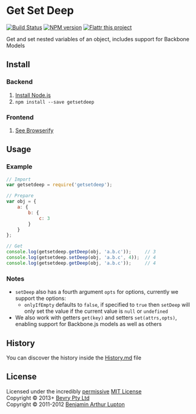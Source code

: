 # Get Set Deep

[![Build Status](https://secure.travis-ci.org/bevry/getsetdeep.png?branch=master)](http://travis-ci.org/bevry/getsetdeep)
[![NPM version](https://badge.fury.io/js/getsetdeep.png)](https://npmjs.org/package/getsetdeep)
[![Flattr this project](http://api.flattr.com/button/flattr-badge-large.png)](http://flattr.com/thing/344188/balupton-on-Flattr)

Get and set nested variables of an object, includes support for Backbone Models


## Install

### Backend

1. [Install Node.js](http://bevry.me/node/install)
2. `npm install --save getsetdeep`

### Frontend

1. [See Browserify](http://browserify.org)



## Usage

### Example

``` javascript
// Import
var getsetdeep = require('getsetdeep');

// Prepare
var obj = {
	a: {
		b: {
			c: 3
		}
	}
};

// Get
console.log(getsetdeep.getDeep(obj, 'a.b.c'));     // 3
console.log(getsetdeep.setDeep(obj, 'a.b.c', 4));  // 4
console.log(getsetdeep.getDeep(obj, 'a.b.c'));     // 4
```


### Notes

- `setDeep` also has a fourth argument `opts` for options, currently we support the options:
	- `onlyIfEmpty` defaults to `false`, if specified to `true` then `setDeep` will only set the value if the current value is `null` or `undefined`
- We also work with getters `get(key)` and setters `set(attrs,opts)`, enabling support for Backbone.js models as well as others


## History
You can discover the history inside the [History.md](https://github.com/bevry/getsetdeep/blob/master/History.md#files) file



## License
Licensed under the incredibly [permissive](http://en.wikipedia.org/wiki/Permissive_free_software_licence) [MIT License](http://creativecommons.org/licenses/MIT/)
<br/>Copyright © 2013+ [Bevry Pty Ltd](http://bevry.me)
<br/>Copyright © 2011-2012 [Benjamin Arthur Lupton](http://balupton.com)
